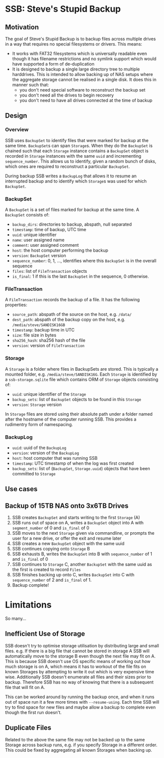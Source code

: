 SSB: Steve's Stupid Backup
==========================

Motivation
----------

The goal of Steve's Stupid Backup is to backup files across multiple
drives in a way that requires no special filesystems or drivers. This
means:

- It works with FAT32 filesystems which is universally readable even
  though it has filename restrictions and no symlink support which would
  have supported a form of de-duplication
- It is designed to backup a single large directory tree to multiple
  harddrives. This is intended to allow backing up of NAS setups where
  the aggregate storage cannot be realised in a single disk. It does
  this in manner such that:
  - you don't need special software to reconstruct the backup set
  - you don't need all the drives to begin recovery
  - you don't need to have all drives connected at the time of backup

Design
------

### Overview

SSB uses `BackupSet` to identify files that were marked for backup at
the same time. `BackupSet`s can span `Storage`s. When they do the
`BackupSet` is chained such that each `Storage` instance contains
a  `BackupSet` object is recorded in `Storage` instances with the same
`uuid` and incrementing `sequence_number`. This allows us to identify,
given a random bunch of disks, which ones are required to reconstruct
a particular `BackupSet`.

During backup SSB writes a `BackupLog` that allows it to resume
an interrupted backup and to identify which `Storage`s was used for
which `BackupSet`.

### BackupSet

A `BackupSet` is a set of files marked for backup at the same time.
A `BackupSet` consists of:

- `backup_dirs`: directories to backup, abspath, null separated
- `timestamp`: time of backup, UTC time
- `uuid`: unique identifier
- `name`: user assigned name
- `comment`: user assigned comment
- `host`: the host computer performing the backup
- `version`: `BackupSet` version
- `sequence_number`: 0, 1, ..., identifies where this `BackupSet` is in
   the overall sequence
- `files`: list of `FileTransaction` objects
- `is_final`: 1 if this is the last `BackupSet` in the sequence,
   0 otherwise.

### FileTransaction

A `FileTransaction` records the backup of a file. It has the following
properties:

- `source_path`: abspath of the source on the host, e.g. `/data/`
- `dest_path`: abspath of the backup copy on the host, e.g.
  `/media/steve/SANDISK16GB`
- `timestamp`: backup time in UTC
- `size`: file size in bytes
- `sha256_hash`: sha256 hash of the file
- `version`: version of `FileTransaction`

### Storage
A `Storage` is a folder where files in BackupSets are stored. This is
typically a mounted folder, e.g. `/media/steve/SANDISK16G`. Each
`Storage` is identified by a `ssb-storage.sqlite` file which
contains ORM of `Storage` objects consisting of:

- `uuid`: unique identifier of the `Storage`
- `backup_sets`: list of `BackupSet` objects to be found in this
  `Storage`
- `version`: `Storage` version

In `Storage` files are stored using their absolute path under a folder
named after the hostname of the computer running SSB. This provides
a rudimentry form of namespacing.

### BackupLog
- `uuid`: uuid of the `BackupLog`
- `version`: version of the `BackupLog`
- `host`: host computer that was running SSB
- `timestamp`: UTC timestamp of when the log was first created
- `backup_sets`: list of (`BackupSet`, `Storage.uuid`) objects that have
   been committed to `Storage`

Use cases
---------

## Backup of 15TB NAS onto 3x6TB Drives

1. SSB creates `BackupSet` and starts writing to the first `Storage` (A)
1. SSB runs out of space on A, writes a `BackupSet` object into A
   with `segment_number` of 0 and `is_final` of 0
1. SSB moves to the next `Storage` given via commandline, or prompts the
   user for a new drive, or offer the exit and resume later
1. SSB creates a new `BackupSet` object with the same uuid
1. SSB continues copying onto `Storage` B
1. SSB exhausts B, writes the `BackupSet` into B with `sequence_number`
   of 1 and `is_final` of 0
1. SSB continues to `Storage` C, another `BackupSet` with the same uuid
   as the first is created to record `Files`
1. SSB finishes backing up onto C, writes `BackupSet` into C with
   `sequence_number` of 2 and `is_final` of 1.
1. Backup complete!

Limitations
===========

So many...

Inefficient Use of Storage
--------------------------

SSB doesn't try to optimise storage utilisation by distributing large
and small files. e.g. If there is a big file that cannot be stored in
storage A SSB will automatically move to the storage B even though the
next file may fit on A. This is because SSB doesn't use OS specific
means of working out how much storage is on A, which means it has to
workout of the file fits on known Storages by attempting to write it out
which is very expensive time wise. Additionally SSB doesn't enumerate
all files and their sizes prior to backup. Therefore SSB has no way of
knowing that there is a subsequent file that will fit on A.

This can be worked around by running the backup once, and when it runs
out of space run it a few more times with `--resume-using`. Each time
SSB will try to find space for new files and maybe allow a backup
to complete even though the first run doesn't.

Duplicate Files
---------------

Related to the above the same file may not be backed up to the same
Storage across backup runs, e.g. if you specify Storage in a different
order. This could be fixed by aggregating all known Storages when
backing up.
